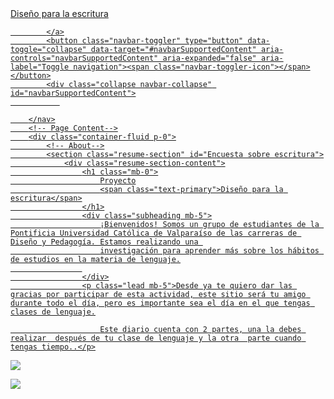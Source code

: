<!DOCTYPE html>
<html lang="en">
    <head>
        <meta charset="utf-8" />
        <meta name="viewport" content="width=device-width, initial-scale=1, shrink-to-fit=no" />
        <meta name="description" content="" />
        <meta name="author" content="" />
        <title> Proyecto - Diseño para la escritura</title>
        <link rel="icon" type="image/x-icon" href="assets/img/favicon.ico" />
        <!-- Font Awesome icons (free version)-->
        <script src="https://use.fontawesome.com/releases/v5.15.1/js/all.js" crossorigin="anonymous"></script>
        <!-- Google fonts-->
        <link href="https://fonts.googleapis.com/css?family=Robotoslab +Medium:500" rel="stylesheet" type="text/css" />
        <link href="https://fonts.googleapis.com/css?family=Robotoslab:400,400i,800,800i" rel="stylesheet" type="text/css" />
        <!-- Core theme CSS (includes Bootstrap)-->
        <link href="css/styles.css" rel="stylesheet" />
    </head>
    <body id="page-top">
        <!-- Navigation-->
        <nav class="navbar navbar-expand-lg navbar-dark bg-primary fixed-top" id="sideNav">
            <a class="navbar-brand js-scroll-trigger" href="#page-top">
                <span class="d-block d-lg-none">Diseño para la escritura</span>
            
            </a>
            <button class="navbar-toggler" type="button" data-toggle="collapse" data-target="#navbarSupportedContent" aria-controls="navbarSupportedContent" aria-expanded="false" aria-label="Toggle navigation"><span class="navbar-toggler-icon"></span></button>
            <div class="collapse navbar-collapse" id="navbarSupportedContent">
               
    
        </nav>
        <!-- Page Content-->
        <div class="container-fluid p-0">
            <!-- About-->
            <section class="resume-section" id="Encuesta sobre escritura">
                <div class="resume-section-content">
                    <h1 class="mb-0">
                        Proyecto
                        <span class="text-primary">Diseño para la escritura</span>
                    </h1>
                    <div class="subheading mb-5">
                        ¡Bienvenidos! Somos un grupo de estudiantes de la Pontificia Universidad Católica de Valparaíso de las carreras de Diseño y Pedagogía. Estamos realizando una 
                        investigación para aprender más sobre los hábitos de estudios en la materia de lenguaje.
                    
                    </div>
                    <p class="lead mb-5">Desde ya te quiero dar las gracias por participar de esta actividad, este sitio será tu amigo durante todo el día, pero es importante sea el día en el que tengas clases de lenguaje.

                        Este diario cuenta con 2 partes, una la debes realizar  después de tu clase de lenguaje y la otra  parte cuando tengas tiempo..</p>



[<img align="center" src="https://user-images.githubusercontent.com/81307858/113779115-367c3700-96fb-11eb-9224-0586b9a4c16a.jpg" />][Website]

[Website]: https://scs4hwkacnb.typeform.com/to/SDqPkxpG




[<img align="center"  src="https://user-images.githubusercontent.com/81307858/113779341-9246c000-96fb-11eb-9901-14e934a0b64e.jpg" />][Descargar]

[Descargar]: https://github.com/Michellemcisaac/Diseno-para-la-escritura/files/6255435/Sonda.interactiva.3.1.pdf


